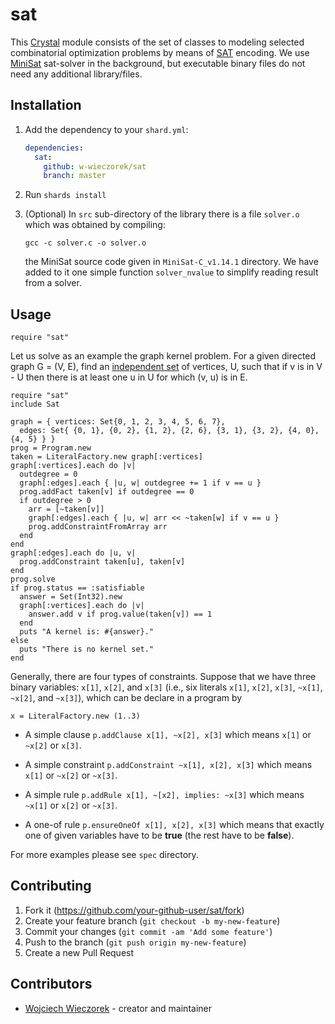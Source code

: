 # sat

This [Crystal](https://crystal-lang.org/) module consists of the set of classes 
to modeling selected combinatorial optimization problems by means of 
[SAT](https://en.wikipedia.org/wiki/Boolean_satisfiability_problem) encoding.
We use [MiniSat](http://minisat.se/Main.html) sat-solver in the background, but
executable binary files do not need any additional library/files.

## Installation

1. Add the dependency to your `shard.yml`:

   ```yaml
   dependencies:
     sat:
       github: w-wieczorek/sat
       branch: master
   ```

2. Run `shards install`

3. (Optional) In `src` sub-directory of the library there is a file `solver.o`
   which was obtained by compiling:

   ```
   gcc -c solver.c -o solver.o
   ```

   the MiniSat source code given in `MiniSat-C_v1.14.1` directory. We have added
   to it one simple function `solver_nvalue` to simplify reading result from
   a solver.

## Usage

```crystal
require "sat"
```

Let us solve as an example the graph kernel problem. For a given directed graph G = (V, E), 
find an [independent set](https://en.wikipedia.org/wiki/Independent_set_(graph_theory))
of vertices, U, such that if v is in V - U then there is at least one u in U for which 
(v, u) is in E.

```crystal
require "sat"
include Sat

graph = { vertices: Set{0, 1, 2, 3, 4, 5, 6, 7}, 
  edges: Set{ {0, 1}, {0, 2}, {1, 2}, {2, 6}, {3, 1}, {3, 2}, {4, 0}, {4, 5} } }
prog = Program.new
taken = LiteralFactory.new graph[:vertices]
graph[:vertices].each do |v|
  outdegree = 0
  graph[:edges].each { |u, w| outdegree += 1 if v == u }
  prog.addFact taken[v] if outdegree == 0
  if outdegree > 0
    arr = [~taken[v]]
    graph[:edges].each { |u, w| arr << ~taken[w] if v == u }
    prog.addConstraintFromArray arr
  end
end
graph[:edges].each do |u, v|
  prog.addConstraint taken[u], taken[v]
end
prog.solve
if prog.status == :satisfiable
  answer = Set(Int32).new
  graph[:vertices].each do |v|
    answer.add v if prog.value(taken[v]) == 1
  end
  puts "A kernel is: #{answer}."
else
  puts "There is no kernel set."
end
```

Generally, there are four types of constraints. Suppose that we have three
binary variables: `x[1]`, `x[2]`, and `x[3]` (i.e., six literals `x[1]`, `x[2]`, `x[3]`,
`~x[1]`, `~x[2]`, and `~x[3]`), which can be declare in a program by

```crystal
x = LiteralFactory.new (1..3)
```

* A simple clause `p.addClause x[1], ~x[2], x[3]` which means `x[1]` or `~x[2]` or `x[3]`.

* A simple constraint `p.addConstraint ~x[1], x[2], x[3]` which means `x[1]` or `~x[2]` or `~x[3]`.

* A simple rule `p.addRule x[1], ~[x2], implies: ~x[3]` which means `~x[1]` or `x[2]` or `~x[3]`.

* A one-of rule `p.ensureOneOf x[1], x[2], x[3]` which means that exactly one of given
  variables have to be **true** (the rest have to be **false**).

For more examples please see `spec` directory.

## Contributing

1. Fork it (<https://github.com/your-github-user/sat/fork>)
2. Create your feature branch (`git checkout -b my-new-feature`)
3. Commit your changes (`git commit -am 'Add some feature'`)
4. Push to the branch (`git push origin my-new-feature`)
5. Create a new Pull Request

## Contributors

- [Wojciech Wieczorek](https://github.com/w-wieczorek) - creator and maintainer
